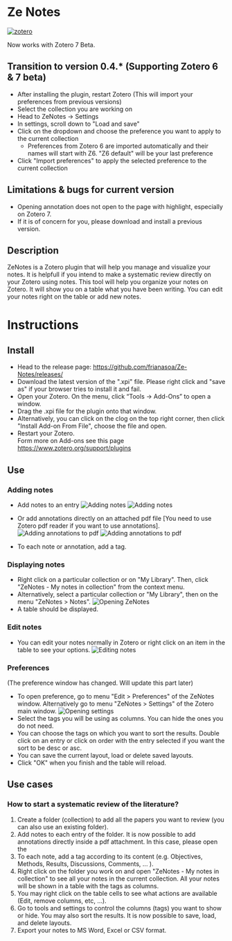 # Ze Notes
[![zotero](https://raw.githubusercontent.com/frianasoa/zenotes/main/docs/images/for-zotero-6.svg)](https://zotero.org)

Now works with Zotero 7 Beta.

## Transition to version 0.4.* (Supporting Zotero 6 & 7 beta)
* After installing the plugin, restart Zotero (This will import your preferences from previous versions)
* Select the collection you are working on
* Head to ZeNotes -> Settings
* In settings, scroll down to "Load and save"
* Click on the dropdown and choose the preference you want to apply to the current collection
	* Preferences from Zotero 6 are imported automatically and their names will start with Z6. "Z6 default" will be your last preference
* Click "Import preferences" to apply the selected preference to the current collection

## Limitations & bugs for current version
* Opening annotation does not open to the page with highlight, especially on Zotero 7.
* If it is of concern for you, please download and install a previous version.

## Description
ZeNotes is a Zotero plugin that will help you manage and visualize your notes. It is helpfull if you intend to make a systematic review directly on your Zotero using notes. This tool will help you organize your notes on Zotero. It will show you on a table what you have been writing. You can edit your notes right on the table or add new notes.

# Instructions
## Install
* Head to the release page: https://github.com/frianasoa/Ze-Notes/releases/
* Download the latest version of the ".xpi" file. Please right click and "save as" if your browser tries to install it and fail.
* Open your Zotero. On the menu, click “Tools → Add-Ons” to open a window.
* Drag the .xpi file for the plugin onto that window. 
* Alternatively, you can click on the clog on the top right corner, then click "Install Add-on From File", choose the file and open.
* Restart your Zotero. \
Form more on Add-ons see this page https://www.zotero.org/support/plugins

## Use
### Adding notes
* Add notes to an entry
![Adding notes](https://raw.githubusercontent.com/frianasoa/zenotes/main/docs/images/00.add-a-note.png "Adding notes")
![Adding notes](https://raw.githubusercontent.com/frianasoa/zenotes/main/docs/images/01.label-note-tag.png "Adding notes")

* Or add annotations directly on an attached pdf file [You need to use Zotero pdf reader if you want to use annotations].
![Adding annotations to pdf](https://raw.githubusercontent.com/frianasoa/zenotes/main/docs/images/02.pdf-annotation.png "Adding annotations to pdf")
![Adding annotations to pdf](https://raw.githubusercontent.com/frianasoa/zenotes/main/docs/images/03.pdf-annotation-results.png "Adding annotations to pdf")

* To each note or annotation, add a tag.

### Displaying notes
* Right click on a particular collection or on "My Library". Then, click "ZeNotes - My notes in collection" from the context menu.
* Alternatively, select a particular collection or "My Library", then on the menu "ZeNotes > Notes".
![Opening ZeNotes](https://raw.githubusercontent.com/frianasoa/zenotes/main/docs/images/04.open-zenotes.png "Opening ZeNotes")
* A table should be displayed.


### Edit notes
* You can edit your notes normally in Zotero or right click on an item in the table to see your options.
![Editing notes](https://raw.githubusercontent.com/frianasoa/zenotes/main/docs/images/05.zenotes-interface.png "Editing notes")

### Preferences
(The preference window has changed. Will update this part later)
* To open preference, go to menu "Edit > Preferences" of the ZeNotes window. Alternatively go to menu "ZeNotes > Settings" of the Zotero main window.
![Opening settings](https://raw.githubusercontent.com/frianasoa/zenotes/main/docs/images/06.zenotes-interface-settings.png "Opening settings")
* Select the tags you will be using as columns. You can hide the ones you do not need.
* You can choose the tags on which you want to sort the results. Double click on an entry or click on order with the entry selected if you want the sort to be desc or asc.
* You can save the current layout, load or delete saved layouts.
* Click "OK" when you finish and the table will reload.

## Use cases
### How to start a systematic review of the literature?

1. Create a folder (collection) to add all the papers you want to review (you can also use an existing folder).
2. Add notes to each entry of the folder. It is now possible to add annotations directly inside a pdf attachment. In this case, please open the  
3. To each note, add a tag according to its content (e.g. Objectives, Methods, Results, Discussions, Comments, ... ). 
4. Right click on the folder you work on and open "ZeNotes - My notes in collection" to see all your notes in the current collection. All your notes will be shown in a table with the tags as columns.
5. You may right click on the table cells to see what actions are available (Edit, remove columns, etc, ...).
6. Go to tools and settings to control the columns (tags) you want to show or hide. You may also sort the results. It is now possible to save, load, and delete layouts.  
7. Export your notes to MS Word, Excel or CSV format.